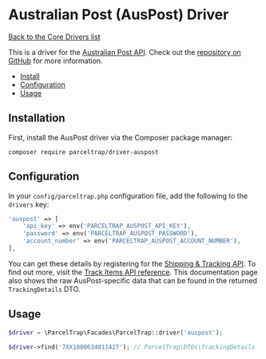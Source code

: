 # Australian Post (AusPost) Driver

[Back to the Core Drivers list](./#core-drivers)

This is a driver for the [Australian Post API](https://auspost.com.au). Check out
the [repository on GitHub](https://github.com/parceltrap/driver-auspost) for more information.

* [Install](driver-auspost.md#installation)
* [Configuration](driver-auspost.md#configuration)
* [Usage](driver-auspost.md#usage)

## Installation

First, install the AusPost driver via the Composer package manager:

```shell
composer require parceltrap/driver-auspost
```

## Configuration

In your `config/parceltrap.php` configuration file, add the following to the `drivers` key:

```php
'auspost' => [
    'api_key' => env('PARCELTRAP_AUSPOST_API_KEY'),
    'password' => env('PARCELTRAP_AUSPOST_PASSWORD'),
    'account_number' => env('PARCELTRAP_AUSPOST_ACCOUNT_NUMBER'),
],
```

You can get these details by registering for
the [Shipping & Tracking API](https://developers.auspost.com.au/apis/st-registration). To find out more, visit
the [Track Items API reference](https://developers.auspost.com.au/apis/shipping-and-tracking/reference/track-items).
This documentation page also shows the raw AusPost-specific data that can be found in the returned `TrackingDetails`
DTO.

## Usage

```php
$driver = \ParcelTrap\Facades\ParcelTrap::driver('auspost');

$driver->find('7XX1000634011427'); // ParcelTrap\DTOs\TrackingDetails
```
